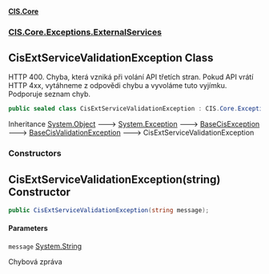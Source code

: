 #### [CIS.Core](index.md 'index')
### [CIS.Core.Exceptions.ExternalServices](CIS.Core.Exceptions.ExternalServices.md 'CIS.Core.Exceptions.ExternalServices')

## CisExtServiceValidationException Class

HTTP 400. Chyba, která vzniká při volání API třetích stran. Pokud API vrátí HTTP 4xx, vytáhneme z odpovědi chybu a vyvoláme tuto vyjímku. Podporuje seznam chyb.

```csharp
public sealed class CisExtServiceValidationException : CIS.Core.Exceptions.BaseCisValidationException
```

Inheritance [System.Object](https://docs.microsoft.com/en-us/dotnet/api/System.Object 'System.Object') &#129106; [System.Exception](https://docs.microsoft.com/en-us/dotnet/api/System.Exception 'System.Exception') &#129106; [BaseCisException](CIS.Core.Exceptions.BaseCisException.md 'CIS.Core.Exceptions.BaseCisException') &#129106; [BaseCisValidationException](CIS.Core.Exceptions.BaseCisValidationException.md 'CIS.Core.Exceptions.BaseCisValidationException') &#129106; CisExtServiceValidationException
### Constructors

<a name='CIS.Core.Exceptions.ExternalServices.CisExtServiceValidationException.CisExtServiceValidationException(string)'></a>

## CisExtServiceValidationException(string) Constructor

```csharp
public CisExtServiceValidationException(string message);
```
#### Parameters

<a name='CIS.Core.Exceptions.ExternalServices.CisExtServiceValidationException.CisExtServiceValidationException(string).message'></a>

`message` [System.String](https://docs.microsoft.com/en-us/dotnet/api/System.String 'System.String')

Chybová zpráva